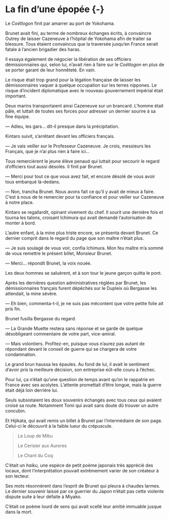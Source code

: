 # La fin d’une épopée {-}

Le *Coëtlogon* finit par amarrer au port de Yokohama.

Brunet avait fini, au terme de nombreux échanges écrits, à convaincre Outrey de
laisser Cazeneuve à l’hôpital de Yokohama afin de traiter sa blessure. Tous
étaient convaincus que la traversée jusqu’en France serait fatale à l’ancien
brigadier des haras.

Il essaya également de négocier la libération de ses officiers démissionnaires
qui, selon lui, n’avait rien à faire sur le *Coëtlogon* en plus de se porter
garant de leur honnêteté. En vain.

Le risque était trop grand pour la légation française de laisser les
démissonnaires vaquer à quelque occupation sur les terres nippones. Le risque
d’incident diplomatique avec le nouveau gouvernement impérial était important.

Deux marins transportaient ainsi Cazeneuve sur un brancard. L’homme était pâle,
et luttait de toutes ses forces pour adresser un dernier sourire à sa fine
équipe.

— Adieu, les gars… dit-il presque dans la précipitation.

Kintaro suivit, s’arrêtant devant les officiers français.

— Je vais veiller sur le Professeur Cazeneuve. Je crois, messieurs les
Français, que je n’ai plus rien à faire ici…

Tous remercièrent le jeune élève penaud qui luttait pour secourir le regard
d’officiers tout aussi désolés. Il finit par Brunet.

— Merci pour tout ce que vous avez fait, et encore désolé de vous avoir tous
embarqué là-dedans.

— Non, trancha Brunet. Nous avons fait ce qu’il y avait de mieux à faire. C’est
à nous de te remercier pour ta confiance et pour veiller sur Cazeneuve à notre
place.

Kintaro se regallardit, opinant vivement du chef. Il sourit une dernière fois
et tourna les talons, croisant Ichimura qui avait demandé l’autorisation de
monter à bord.

L’autre enfant, à la mine plus triste encore, se présenta devant Brunet. Ce
dernier comprit dans le regard du page que son maître n’était plus.

— Je suis soulagé de vous voir, confia Ichimura. Mon feu maître m’a sommé de
vous remettre le présent billet, Monsieur Brunet.

— Merci… répondit Brunet, la voix nouée.

Les deux hommes se saluèrent, et à son tour le jeune garçon quitta le pont.

Après les dernières question administratives réglées par Brunet, les
démissionnaires français furent dépêchés sur le Dupleix où Bergasse les
attendait, la mine sévère.

— Eh bien, commenta-t-il, je ne suis pas mécontent que votre petite folie ait
pris fin.

Brunet fusilla Bergasse du regard.

— La Grande Muette restera sans réponse et se garde de quelque désobligeant
commentaire de votre part, vice-amiral.

— Mais volontiers. Profitez-en, puisque vous n’aurez pas autant de répondant
devant le conseil de guerre qui se chargera de votre condamnation.

Le grand brun haussa les épaules. Au fond de lui, il avait le sentiment d’avoir
pris la meilleure décision, son entreprise eût-elle couru à l’échec.

Pour lui, ça n’était qu’une question de temps avant qu’on le rappatrie en
France avec ses acolytes. L’attente promettait d’être longue, mais la guerre
était déjà loin derrière lui.

Seuls subsistaient les doux souvenirs échangés avec tous ceux qui avaient
croisé sa route. Notamment Tomi qui avait sans doute dû trouver un autre
concubin.

Et Hijikata, qui avait remis un billet à Brunet par l’intermédiaire de son
page. Celui-ci le découvrit à la faible lueur du crépuscule.

> Le Loup de Mibu
>
> Le Cerisier aux Aurores
>
> Le Chant du Coq

C’était un *haiku*, une espèce de petit poème japonais très apprécié des
locaux, dont l’interprétation pouvait extrêmement varier de son créateur à
son lecteur.

Ses mots résonnèrent dans l’esprit de Brunet qui pleura à chaudes larmes. Le
dernier souvenir laissé par ce guerrier du Japon n’était pas cette violente
dispute suite à leur défaite à Miyako.

C’était ce poème lourd de sens qui avait scellé leur amitié immuable jusque
dans la mort.

